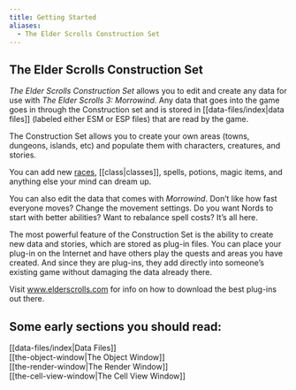 ```yaml
---
title: Getting Started
aliases:
  - The Elder Scrolls Construction Set
---
```

## The Elder Scrolls Construction Set

_The Elder Scrolls Construction Set_ allows you to edit and create any data for use with _The Elder Scrolls 3: Morrowind_. Any data that goes into the game goes in through the Construction set and is stored in [[data-files/index|data files]] (labeled either ESM or ESP files) that are read by the game.

The Construction Set allows you to create your own areas (towns, dungeons, islands, etc) and populate them with characters, creatures, and stories.

You can add new [races](<Race.md>), [[class|classes]], spells, potions, magic items, and anything else your mind can dream up.

You can also edit the data that comes with _Morrowind_. Don’t like how fast everyone moves? Change the movement settings. Do you want Nords to start with better abilities? Want to rebalance spell costs? It’s all here.

The most powerful feature of the Construction Set is the ability to create new data and stories, which are stored as plug-in files. You can place your plug-in on the Internet and have others play the quests and areas you have created. And since they are plug-ins, they add directly into someone’s existing game without damaging the data already there.

Visit www.elderscrolls.com for info on how to download the best plug-ins out there.

## Some early sections you should read:  
[[data-files/index|Data Files]]  
[[the-object-window|The Object Window]]  
[[the-render-window|The Render Window]]  
[[the-cell-view-window|The Cell View Window]]  
